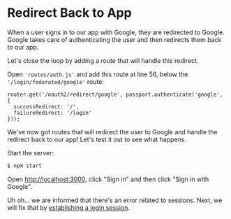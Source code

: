 # Redirect Back to App

When a user signs in to our app with Google, they are redirected to Google.
Google takes care of authenticating the user and then redirects them back to our
app.

Let's close the loop by adding a route that will handle this redirect.

Open `'routes/auth.js'` and add this route at line 56, below the
`'/login/federated/google'` route:

```
router.get('/oauth2/redirect/google', passport.authenticate('google', {
  successRedirect: '/',
  failureRedirect: '/login'
}));
```

We've now got routes that will redirect the user to Google and handle the
redirect back to our app!  Let's test it out to see what happens.

Start the server:

```sh
$ npm start
```

Open [http://localhost:3000](http://localhost:3000), click "Sign in" and then
click "Sign in with Google".

Uh oh... we are informed that there's an error related to sessions.  Next, we
will fix that by [establishing a login session](../session/).
